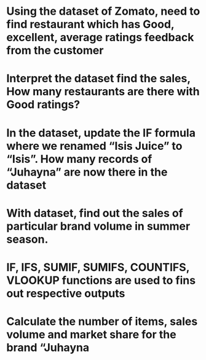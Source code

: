 # Using the dataset of Zomato, need to find restaurant which has Good, excellent, average ratings feedback from the customer

# Interpret the dataset find the sales, How many restaurants are there with Good ratings?

# In the dataset, update the IF formula where we renamed “Isis Juice” to “Isis”. How many records of “Juhayna” are now there in the dataset

# With dataset, find out the sales of particular brand volume in summer season.

# IF, IFS, SUMIF, SUMIFS, COUNTIFS, VLOOKUP functions are used to fins out respective outputs

# Calculate the number of items, sales volume and market share for the brand “Juhayna
